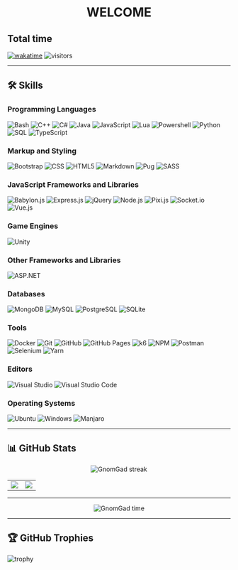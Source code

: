 <h1 align="center">WELCOME</h1> 

## Total time

[![wakatime](https://wakatime.com/badge/user/acd4725e-5655-414f-9ef4-0a588103f102.svg)](https://wakatime.com/@acd4725e-5655-414f-9ef4-0a588103f102)
![visitors](https://visitor-badge.laobi.icu/badge?page_id=GnomGad.GnomGad)

---
## 🛠️ Skills
### Programming Languages
![Bash](https://img.shields.io/badge/Bash-%234EAA25.svg?style=flat&logo=gnubash&logoColor=white)
![C++](https://img.shields.io/badge/C%2B%2B-%2300599C.svg?style=flat&logo=c%2B%2B&logoColor=white)
![C#](https://img.shields.io/badge/C%23-%23239120.svg?style=flat&logo=c-sharp&logoColor=white)
![Java](https://img.shields.io/badge/Java-%23ED8B00.svg?style=flat&logo=java&logoColor=white)
![JavaScript](https://img.shields.io/badge/JavaScript-%23F7DF1E.svg?style=flat&logo=javascript&logoColor=black)
![Lua](https://img.shields.io/badge/Lua-%232C2D72.svg?style=flat&logo=lua&logoColor=white)
![Powershell](https://img.shields.io/badge/Powershell-%235391FE.svg?style=flat&logo=powershell&logoColor=white)
![Python](https://img.shields.io/badge/Python-%233776AB.svg?style=flat&logo=python&logoColor=white)
![SQL](https://img.shields.io/badge/SQL-%2300C4CC.svg?style=flat&logo=sqlite&logoColor=white)
![TypeScript](https://img.shields.io/badge/TypeScript-%23007ACC.svg?style=flat&logo=typescript&logoColor=white)

### Markup and Styling
![Bootstrap](https://img.shields.io/badge/Bootstrap-%23563D7C.svg?style=flat&logo=bootstrap&logoColor=white)
![CSS](https://img.shields.io/badge/CSS-%231572B6.svg?style=flat&logo=css3&logoColor=white)
![HTML5](https://img.shields.io/badge/HTML5-%23E34F26.svg?style=flat&logo=html5&logoColor=white)
![Markdown](https://img.shields.io/badge/Markdown-%23000000.svg?style=flat&logo=markdown&logoColor=white)
![Pug](https://img.shields.io/badge/Pug-%23A86454.svg?style=flat&logo=pug&logoColor=white)
![SASS](https://img.shields.io/badge/SASS-%23CC6699.svg?style=flat&logo=sass&logoColor=white)

### JavaScript Frameworks and Libraries
![Babylon.js](https://img.shields.io/badge/Babylon.js-%23F05A22.svg?style=flat&logo=babylonjs&logoColor=white)
![Express.js](https://img.shields.io/badge/Express.js-%23000000.svg?style=flat&logo=express&logoColor=white)
![jQuery](https://img.shields.io/badge/jQuery-%230769AD.svg?style=flat&logo=jquery&logoColor=white)
![Node.js](https://img.shields.io/badge/Node.js-%23339933.svg?style=flat&logo=nodedotjs&logoColor=white)
![Pixi.js](https://img.shields.io/badge/Pixi.js-%238F33A3.svg?style=flat&logo=pixijs&logoColor=white)
![Socket.io](https://img.shields.io/badge/Socket.io-%23010101.svg?style=flat&logo=socketdotio&logoColor=white)
![Vue.js](https://img.shields.io/badge/Vue.js-%234FC08D.svg?style=flat&logo=vuedotjs&logoColor=white)

### Game Engines
![Unity](https://img.shields.io/badge/Unity-%23000000.svg?style=flat&logo=unity&logoColor=white)

### Other Frameworks and Libraries
![ASP.NET](https://img.shields.io/badge/ASP.NET-%235C2D91.svg?style=flat&logo=dot-net&logoColor=white)

### Databases
![MongoDB](https://img.shields.io/badge/MongoDB-%2347A248.svg?style=flat&logo=mongodb&logoColor=white)
![MySQL](https://img.shields.io/badge/MySQL-%234479A1.svg?style=flat&logo=mysql&logoColor=white)
![PostgreSQL](https://img.shields.io/badge/PostgreSQL-%23336791.svg?style=flat&logo=postgresql&logoColor=white)
![SQLite](https://img.shields.io/badge/SQLite-%23003B57.svg?style=flat&logo=sqlite&logoColor=white)

### Tools
![Docker](https://img.shields.io/badge/Docker-%232496ED.svg?style=flat&logo=docker&logoColor=white)
![Git](https://img.shields.io/badge/Git-%23F05032.svg?style=flat&logo=git&logoColor=white)
![GitHub](https://img.shields.io/badge/GitHub-%23181717.svg?style=flat&logo=github&logoColor=white)
![GitHub Pages](https://img.shields.io/badge/GitHub_Pages-%23000000.svg?style=flat&logo=github&logoColor=white)
![k6](https://img.shields.io/badge/k6-%2300BDAE.svg?style=flat&logo=k6&logoColor=white)
![NPM](https://img.shields.io/badge/NPM-%23CB3837.svg?style=flat&logo=npm&logoColor=white)
![Postman](https://img.shields.io/badge/Postman-%23FF6C37.svg?style=flat&logo=postman&logoColor=white)
![Selenium](https://img.shields.io/badge/Selenium-%2343B02A.svg?style=flat&logo=selenium&logoColor=white)
![Yarn](https://img.shields.io/badge/Yarn-%232C8EBB.svg?style=flat&logo=yarn&logoColor=white)

### Editors
![Visual Studio](https://img.shields.io/badge/Visual_Studio-%235C2D91.svg?style=flat&logo=visualstudio&logoColor=white)
![Visual Studio Code](https://img.shields.io/badge/Visual_Studio_Code-%230078D7.svg?style=flat&logo=visualstudiocode&logoColor=white)

### Operating Systems
![Ubuntu](https://img.shields.io/badge/Ubuntu-%23E95420.svg?style=flat&logo=ubuntu&logoColor=white)
![Windows](https://img.shields.io/badge/Windows-%230078D6.svg?style=flat&logo=windows&logoColor=white)
![Manjaro](https://img.shields.io/badge/Manjaro-%2335BF5C.svg?style=flat&logo=manjaro&logoColor=white)


---
## 📊 GitHub Stats

<p align="center">
  <img title="🔥 Get streak stats for your profile at git.io/streak-stats" alt="GnomGad streak" src="https://github-readme-streak-stats.herokuapp.com/?user=GnomGad&theme=radical&hide_border=true" />
</p>

<table border="0" align="center">
<tr border="0">
<td width="50%" align="center">

  <img align="center" src="https://github-readme-stats.vercel.app/api?username=GnomGad&theme=radical&show_icons=true&count_private=true" />

</td>

<td width="50%" align="center">

  <img align="center" src="https://github-readme-stats.vercel.app/api/top-langs/?username=GnomGad&layout=compact&theme=radical"/>

</td>
</tr>
</table>


---

<p align="center">
  <img alt="GnomGad time"
  src="https://github-readme-stats.vercel.app/api/wakatime?username=GnomGad&theme=radical"
  > 
</p>

---

## 🏆 GitHub Trophies

![trophy](https://github-profile-trophy.vercel.app/?username=GnomGad&theme=radical)
